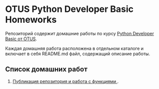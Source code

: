 # OTUS Python Developer Basic Homeworks

Репозиторий содержит домашние работы по курсу [Python Developer Basic от OTUS](https://otus.ru/lessons/python-basic/).

Каждая домашняя работа расположена в отдельном каталоге и включает в себя README.md файл, содержащий описание работы.

## Список домашних работ

1. [Публикация репозитория и работа с функциями
](/homework_01).
